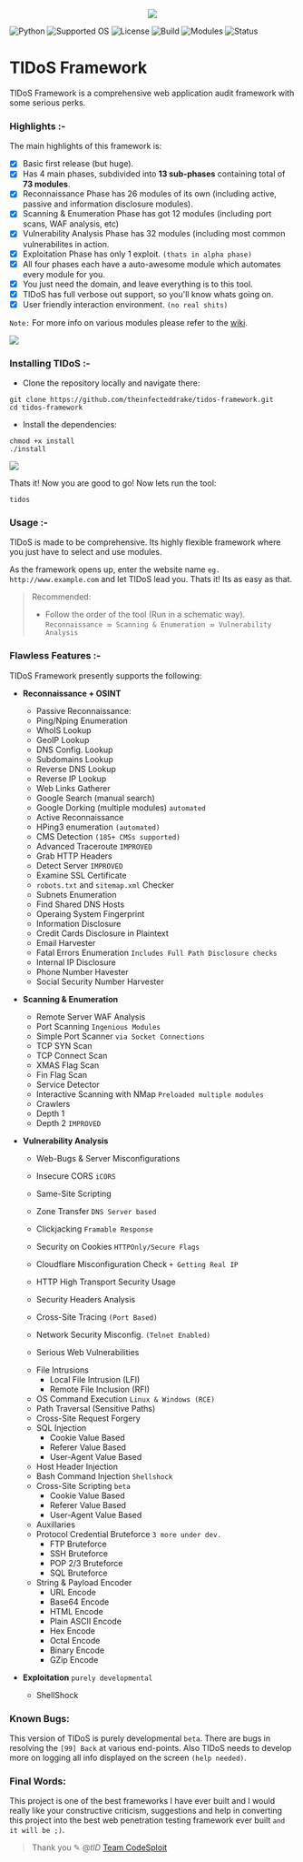 <p align="middle"><img src='https://i.imgur.com/QAbaVdU.png' /></p>

![Python](https://img.shields.io/badge/Python-2.7-green.svg) ![Supported OS](https://img.shields.io/badge/Supported%20OS-Linux-yellow.svg) ![License](https://img.shields.io/badge/License-GPLv3-blue.svg) ![Build](https://img.shields.io/badge/Build-0049-red.svg) ![Modules](https://img.shields.io/badge/Modules-73-blue.svg) ![Status](https://img.shields.io/badge/Build%20Status-passing-green.svg)

# TIDoS Framework 
TIDoS Framework is a comprehensive web application audit framework with some serious perks.

### Highlights :-
The main highlights of this framework is:
- [x] Basic first release (but huge).
- [x] Has 4 main phases, subdivided into __13 sub-phases__ containing total of __73 modules__.
- [x] Reconnaissance Phase has 26 modules of its own (including active, passive and information disclosure modules).
- [x] Scanning & Enumeration Phase has got 12 modules (including port scans, WAF analysis, etc)
- [x] Vulnerability Analysis Phase has 32 modules (including most common vulnerabilites in action.
- [x] Exploitation Phase has only 1 exploit. `(thats in alpha phase)`
- [x] All four phases each have a auto-awesome module which automates every module for you.
- [x] You just need the domain, and leave everything is to this tool.
- [x] TIDoS has full verbose out support, so you'll know whats going on.
- [x] User friendly interaction environment. `(no real shits)`

`Note:` For more info on various modules please refer to the [wiki](https://github.com/theinfecteddrake/TIDOS-Framework/wiki).

<img src='https://i.imgur.com/ZhBUrDB.png' />

### Installing TIDoS :-
* Clone the repository locally and navigate there:
```
git clone https://github.com/theinfecteddrake/tidos-framework.git
cd tidos-framework
```
* Install the dependencies:
```
chmod +x install
./install
```
<img src='https://i.imgur.com/B3eA0H5.png' />

Thats it! Now you are good to go! Now lets run the tool:
```
tidos
```

### Usage :-
TIDoS is made to be comprehensive. Its highly flexible framework where you just have to select and use modules. 

As the framework opens up, enter the website name `eg. http://www.example.com` and let TIDoS lead you. Thats it! Its as easy as that.

> Recommended:
> - Follow the order of the tool (Run in a schematic way).
>    `Reconnaissance ⤃ Scanning & Enumeration ⤃ Vulnerability Analysis`

### Flawless Features :-

TIDoS Framework presently supports the following:

- __Reconnaissance + OSINT__
    + Passive Reconnaissance:
	- Ping/Nping Enumeration
	- WhoIS Lookup
	- GeoIP Lookup
	- DNS Config. Lookup 
	- Subdomains Lookup
	- Reverse DNS Lookup
	- Reverse IP Lookup
	- Web Links Gatherer
	- Google Search (manual search)
	- Google Dorking (multiple modules) `automated`

    + Active Reconnaissance
	- HPing3 enumeration `(automated)`
	- CMS Detection `(185+ CMSs supported)`
	- Advanced Traceroute `IMPROVED`
	- Grab HTTP Headers
	- Detect Server `IMPROVED`
	- Examine SSL Certificate
	- `robots.txt` and `sitemap.xml` Checker
	- Subnets Enumeration
	- Find Shared DNS Hosts
	- Operaing System Fingerprint

    + Information Disclosure
	- Credit Cards Disclosure in Plaintext
	- Email Harvester
	- Fatal Errors Enumeration `Includes Full Path Disclosure checks`
	- Internal IP Disclosure
	- Phone Number Havester
	- Social Security Number Harvester

- __Scanning & Enumeration__

    + Remote Server WAF Analysis
    + Port Scanning `Ingenious Modules`
	- Simple Port Scanner `via Socket Connections`
	- TCP SYN Scan
	- TCP Connect Scan
	- XMAS Flag Scan 
	- Fin Flag Scan
	- Service Detector
    + Interactive Scanning with NMap `Preloaded multiple modules`
    + Crawlers
	- Depth 1
	- Depth 2 `IMPROVED`

- __Vulnerability Analysis__

    + Web-Bugs & Server Misconfigurations

	- Insecure CORS `iCORS`
	- Same-Site Scripting
	- Zone Transfer `DNS Server based`
	- Clickjacking `Framable Response`
	- Security on Cookies `HTTPOnly/Secure Flags`
	- Cloudflare Misconfiguration Check `+ Getting Real IP` 
	- HTTP High Transport Security Usage
	- Security Headers Analysis 
	- Cross-Site Tracing `(Port Based)`
	- Network Security Misconfig. `(Telnet Enabled)`

    - Serious Web Vulnerabilities

	+ File Intrusions
	    - Local File Intrusion (LFI)
	    - Remote File Inclusion (RFI)
	+ OS Command Execution `Linux & Windows (RCE)`
	+ Path Traversal (Sensitive Paths) 
	+ Cross-Site Request Forgery 
	+ SQL Injection
	    - Cookie Value Based
	    - Referer Value Based
	    - User-Agent Value Based
	+ Host Header Injection 
	+ Bash Command Injection `Shellshock` 
	+ Cross-Site Scripting `beta`
	    - Cookie Value Based
	    - Referer Value Based
	    - User-Agent Value Based

    - Auxillaries

	+ Protocol Credential Bruteforce `3 more under dev.`
	    - FTP Bruteforce
	    - SSH Bruteforce
	    - POP 2/3 Bruteforce
	    - SQL Bruteforce
	+ String & Payload Encoder
	    - URL Encode
	    - Base64 Encode
	    - HTML Encode
	    - Plain ASCII Encode
	    - Hex Encode
	    - Octal Encode
	    - Binary Encode
	    - GZip Encode

- __Exploitation__ `purely developmental`

	+ ShellShock

### Known Bugs:

This version of TIDoS is purely developmental `beta`. There are bugs in resolving the `[99] Back` at various end-points. Also TIDoS needs to develop more on logging all info displayed on the screen `(help needed)`.

### Final Words:

This project is one of the best frameworks I have ever built and I would really like your constructive criticism, suggestions and help in converting this project into the best web penetration testing framework ever built `and it will be ;)`.

> Thank you
> ✎ @_tID_
> [Team CodeSploit](https://www.facebook.com/codesploit)
